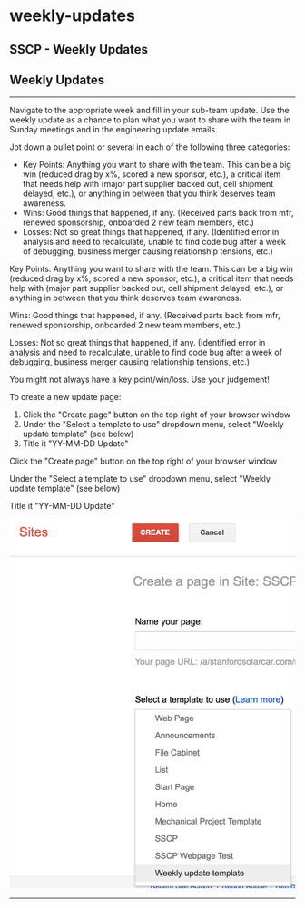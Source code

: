 # weekly-updates

## SSCP - Weekly Updates

## Weekly Updates

***

Navigate to the appropriate week and fill in your sub-team update. Use the weekly update as a chance to plan what you want to share with the team in Sunday meetings and in the engineering update emails.

Jot down a bullet point or several in each of the following three categories:

* Key Points: Anything you want to share with the team. This can be a big win (reduced drag by x%, scored a new sponsor, etc.), a critical item that needs help with (major part supplier backed out, cell shipment delayed, etc.), or anything in between that you think deserves team awareness.
* Wins: Good things that happened, if any. (Received parts back from mfr, renewed sponsorship, onboarded 2 new team members, etc.)
* Losses: Not so great things that happened, if any. (Identified error in analysis and need to recalculate, unable to find code bug after a week of debugging, business merger causing relationship tensions, etc.)&#x20;

Key Points: Anything you want to share with the team. This can be a big win (reduced drag by x%, scored a new sponsor, etc.), a critical item that needs help with (major part supplier backed out, cell shipment delayed, etc.), or anything in between that you think deserves team awareness.

Wins: Good things that happened, if any. (Received parts back from mfr, renewed sponsorship, onboarded 2 new team members, etc.)

Losses: Not so great things that happened, if any. (Identified error in analysis and need to recalculate, unable to find code bug after a week of debugging, business merger causing relationship tensions, etc.)&#x20;

You might not always have a key point/win/loss. Use your judgement!

To create a new update page:

1. Click the "Create page" button on the top right of your browser window
2. Under the "Select a template to use" dropdown menu, select "Weekly update template" (see below)
3. Title it "YY-MM-DD Update"

Click the "Create page" button on the top right of your browser window

Under the "Select a template to use" dropdown menu, select "Weekly update template" (see below)

Title it "YY-MM-DD Update"

![](../../../assets/image_5ecc96cdb0.png)

***
